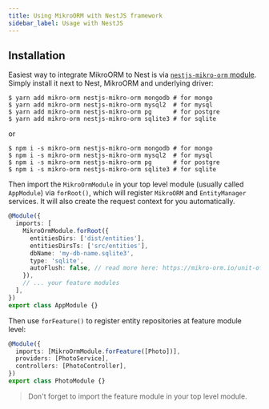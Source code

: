 ```yaml
---
title: Using MikroORM with NestJS framework
sidebar_label: Usage with NestJS
---
```


## Installation

Easiest way to integrate MikroORM to Nest is via [`nestjs-mikro-orm` module](https://github.com/dario1985/nestjs-mikro-orm).
Simply install it next to Nest, MikroORM and underlying driver: 

```
$ yarn add mikro-orm nestjs-mikro-orm mongodb # for mongo
$ yarn add mikro-orm nestjs-mikro-orm mysql2  # for mysql
$ yarn add mikro-orm nestjs-mikro-orm pg      # for postgre
$ yarn add mikro-orm nestjs-mikro-orm sqlite3 # for sqlite
```

or

```
$ npm i -s mikro-orm nestjs-mikro-orm mongodb # for mongo
$ npm i -s mikro-orm nestjs-mikro-orm mysql2  # for mysql
$ npm i -s mikro-orm nestjs-mikro-orm pg      # for postgre
$ npm i -s mikro-orm nestjs-mikro-orm sqlite3 # for sqlite
```

Then import the `MikroOrmModule` in your top level module (usually called `AppModule`) via 
`forRoot()`, which will register `MikroORM` and `EntityManager` services. It will also 
create the request context for you automatically.

```typescript
@Module({
  imports: [
    MikroOrmModule.forRoot({
      entitiesDirs: ['dist/entities'],
      entitiesDirsTs: ['src/entities'],
      dbName: 'my-db-name.sqlite3',
      type: 'sqlite',
      autoFlush: false, // read more here: https://mikro-orm.io/unit-of-work/
    }),
    // ... your feature modules
  ],
})
export class AppModule {}
```

Then use `forFeature()` to register entity repositories at feature module level:

```typescript
@Module({
  imports: [MikroOrmModule.forFeature([Photo])],
  providers: [PhotoService],
  controllers: [PhotoController],
})
export class PhotoModule {}
```

> Don't forget to import the feature module in your top level module.
